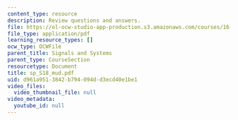 ```yaml
---
content_type: resource
description: Review questions and answers.
file: https://ol-ocw-studio-app-production.s3.amazonaws.com/courses/16-01-unified-engineering-i-ii-iii-iv-fall-2005-spring-2006/d961a9513842b794094dd3ecd40e1be1_sp_S18_mud.pdf
file_type: application/pdf
learning_resource_types: []
ocw_type: OCWFile
parent_title: Signals and Systems
parent_type: CourseSection
resourcetype: Document
title: sp_S18_mud.pdf
uid: d961a951-3842-b794-094d-d3ecd40e1be1
video_files:
  video_thumbnail_file: null
video_metadata:
  youtube_id: null
---
```

